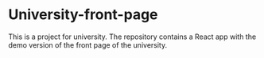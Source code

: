 # University-front-page
This is a project for university. The repository contains a React app with the demo version of the front page of the university.
